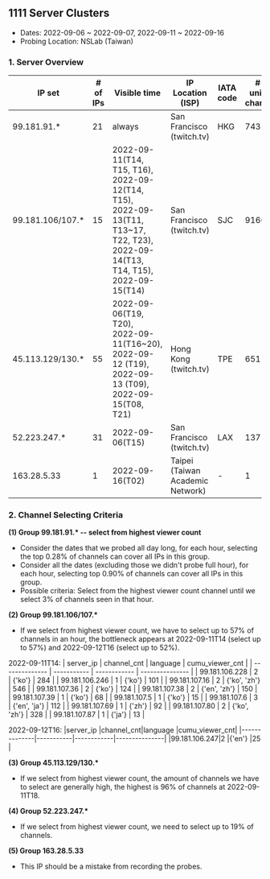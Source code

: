 ## 1111 Server Clusters
- Dates: 2022-09-06 ~ 2022-09-07, 2022-09-11 ~ 2022-09-16
- Probing Location: NSLab (Taiwan)

### 1. Server Overview
| IP set            | # of IPs | Visible time  | IP Location (ISP)  | IATA code | # of unique channels |
| ----------------- | -------- | ------------- | ------------------ | --------- | -------------------- |
| 99.181.91.*       | 21       | always        | San Francisco (twitch.tv)  | HKG | 743175       |
| 99.181.106/107.*  | 15       | 2022-09-11(T14, T15, T16), <br>2022-09-12(T14, T15), <br>2022-09-13(T11, T13~17, T22, T23), <br>2022-09-14(T13, T14, T15), <br>2022-09-15(T14)| San Francisco (twitch.tv)  | SJC | 91602 |
| 45.113.129/130.*  | 55       | 2022-09-06(T19, T20), <br>2022-09-11(T16~20), <br>2022-09-12 (T19), <br>2022-09-13 (T09), <br>2022-09-15(T08, T21)| Hong Kong (twitch.tv) | TPE |  651 |
| 52.223.247.*      | 31       | 2022-09-06(T15) | San Francisco (twitch.tv) | LAX | 137          |
| 163.28.5.33       | 1        | 2022-09-16(T02) | Taipei (Taiwan Academic Network)  | - | 1   |

### 2. Channel Selecting Criteria
__(1) Group 99.181.91.\* -- select from highest viewer count__   
  - Consider the dates that we probed all day long, for each hour, selecting the top 0.28% of channels can cover all IPs in this group.  
  - Consider all the dates (excluding those we didn't probe full hour), for each hour, selecting top 0.90% of channels can cover all IPs in this group.
  - Possible criteria: Select from the highest viewer count channel until we select 3% of channels seen in that hour.

__(2) Group 99.181.106/107.*__ 
  - If we select from highest viewer count, we have to select up to 57% of channels in an hour, the bottleneck appears at 2022-09-11T14 (select up to 57%) and 2022-09-12T16 (select up to 52%).  

2022-09-11T14:
| server_ip      | channel_cnt | language     | cumu_viewer_cnt |
| -------------- | ----------- | ------------ | --------------- |
| 99.181.106.228 | 2           | {'ko'}       | 284            |
| 99.181.106.246 | 1           | {'ko'}       | 101            |
| 99.181.107.16  | 2           | {'ko', 'zh'} | 546            |
| 99.181.107.36  | 2           | {'ko'}       | 124            |
| 99.181.107.38  | 2           | {'en', 'zh'} | 150            |
| 99.181.107.39  | 1           | {'ko'}       | 68             |
| 99.181.107.5   | 1           | {'ko'}       | 15             |
| 99.181.107.6   | 3           | {'en', 'ja'} | 112            |
| 99.181.107.69  | 1           | {'zh'}       | 92             |
| 99.181.107.80  | 2           | {'ko', 'zh'} | 328            |
| 99.181.107.87  | 1           | {'ja'}       | 13             |

2022-09-12T16:
|server_ip     |channel_cnt|language    |cumu_viewer_cnt|
|--------------|-----------|------------|---------------|
|99.181.106.247|2          |{'en'}      |25             |

__(3) Group 45.113.129/130.*__ 
  - If we select from highest viewer count, the amount of channels we have to select are generally high, the highest is 96% of channels at 2022-09-11T18.

__(4) Group 52.223.247.*__ 
  - If we select from highest viewer count, we need to select up to 19% of channels.

__(5) Group 163.28.5.33__ 
  - This IP should be a mistake from recording the probes.
